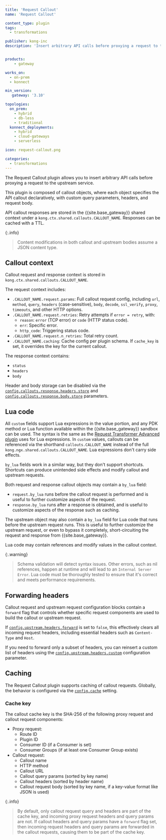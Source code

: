 ```yaml
---
title: 'Request Callout'
name: 'Request Callout'

content_type: plugin
tags:
  - transformations

publisher: kong-inc
description: 'Insert arbitrary API calls before proxying a request to the upstream service.'


products:
    - gateway

works_on:
  - on-prem
  - konnect

min_version:
   gateway: '3.10'

topologies:
  on_prem:
    - hybrid
    - db-less
    - traditional
  konnect_deployments:
    - hybrid
    - cloud-gateways
    - serverless

icon: request-callout.png

categories:
  - transformations
---
```


The Request Callout plugin allows you to insert arbitrary API calls before
proxying a request to the upstream service. 

This plugin is composed of callout objects, where each object specifies the 
API callout declaratively, with custom query parameters, headers, and request body.

API callout responses are stored in the {{site.base_gateway}} shared context 
under a `kong.ctx.shared.callouts.CALLOUT_NAME`. Responses can be cached with a TTL.

{:.info}
> Content modifications in both callout and upstream bodies assume a JSON content 
type.

## Callout context

Callout request and response context is stored in `kong.ctx.shared.callouts.CALLOUT_NAME`. 

The request context includes:

* `.CALLOUT_NAME.request.params`: Full callout request config, including `url`, `method`, `query`, `headers` (case-sensitive), `body`, `decode`, `ssl_verify`, `proxy`, `timeouts`, and other HTTP options.
* `.CALLOUT_NAME.request.retries`: Retry attempts if `error = retry`, with:
  * `reason`: `error` (TCP error) or `code` (HTTP status code).
  * `err`: Specific error.
  * `http_code`: Triggering status code.
* `.CALLOUT_NAME.request.n_retries`: Total retry count.
* `.CALLOUT_NAME.caching`: Cache config per plugin schema. If `cache_key` is set, it overrides the key for the current callout.

The response context contains:
* `status`
* `headers`
* `body`

Header and body storage can be disabled via the 
[`config.callouts.response.headers.store`](./reference/#schema--config-callouts-response-headers-store)
and [`config.callouts.response.body.store`](./reference/#schema--config-callouts-response-body-store)
parameters.

## Lua code

All `custom` fields support Lua expressions in the value portion, and any PDK method 
or Lua function available within the {{site.base_gateway}} sandbox can be used. The syntax is the 
same as the [Request Transformer Advanced plugin](/plugins/request-transformer-advanced/)
uses for Lua expressions. 
In `custom` values, callouts can be referenced via the shorthand `callouts.CALLOUT_NAME`
instead of the full `kong.ngx.shared.callouts.CALLOUT_NAME`. 
Lua expressions don't carry side effects.

`by_lua` fields work in a similar way, but they don't support shortcuts.
Shortcuts can produce unintended side effects and modify callout and upstream requests.

Both request and response callout objects may contain a `by_lua` field:
* `request.by_lua` runs before the callout request is performed and is useful to 
further customize aspects of the request.
* `response.by_lua` runs after a response is obtained, and is useful to
customize aspects of the response such as caching.

The upstream object may also contain a `by_lua` field for Lua code 
that runs before the upstream request runs. This is useful to further customize 
the upstream request, or even to bypass it completely, short-circuiting the 
request and response from {{site.base_gateway}}.

Lua code may contain references and modify values in the callout context. 

{:.warning}
> Schema validation will detect syntax issues. Other errors, such as 
> nil references, happen at runtime and will lead to an `Internal Server Error`. 
> Lua code must be thoroughly tested to ensure that it's correct and meets 
> performance requirements.

## Forwarding headers

Callout request and upstream request configuration blocks contain a `forward` 
flag that controls whether specific request components are used to build the 
callout or upstream request. 

If [`config.upstream.headers.forward`](./reference/#schema--config-upstream-headers-forward) is set to `false`, 
this effectively clears all incoming request headers, including essential 
headers such as `Content-Type` and `Host`.

If you need to forward only a subset of headers, you can reinsert a custom list of headers 
using the [`config.upstream.headers.custom`](./reference/#schema--config-upstream-headers-custom) configuration parameter.

## Caching

The Request Callout plugin supports caching of callout requests. Globally, the 
behavior is configured via the [`config.cache`](/plugins/request-callout/reference/#schema--config-cache) setting.

### Cache key

The callout cache key is the SHA-256 of the following proxy request and callout 
request components:
- Proxy request:
  * Route ID
  * Plugin ID
  * Consumer ID (if a Consumer is set)
  * Consumer Groups (if at least one Consumer Group exists)
- Callout request:
  * Callout name
  * HTTP method
  * Callout URL
  * Callout query params (sorted by key name)
  * Callout headers (sorted by header name)
  * Callout request body (sorted by key name, if a key-value format like JSON is 
    used)

{:.info}
> By default, only callout request query and headers are part of the cache key, 
and incoming proxy request headers and query params are not.
If callout headers and query params have a `forward` flag set, then incoming request headers and query params are forwarded in the callout requests, causing them to be part of the 
cache key.
